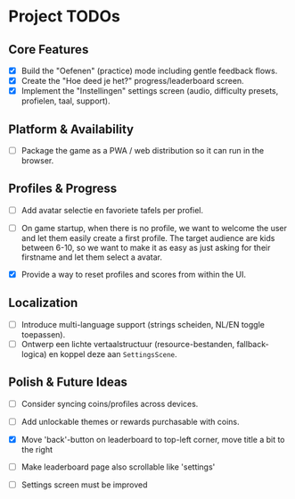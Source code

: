 # Project TODOs

## Core Features
- [x] Build the "Oefenen" (practice) mode including gentle feedback flows.
- [x] Create the "Hoe deed je het?" progress/leaderboard screen.
- [x] Implement the "Instellingen" settings screen (audio, difficulty presets, profielen, taal, support).

## Platform & Availability
- [ ] Package the game as a PWA / web distribution so it can run in the browser.

## Profiles & Progress
- [ ] Add avatar selectie en favoriete tafels per profiel.
- [ ] On game startup, when there is no profile, we want to welcome the user and let them easily create a first profile. The target audience are kids between 6-10, so we want to make it as easy as just asking for their firstname and let them select a avatar.
- [x] Provide a way to reset profiles and scores from within the UI.


## Localization
- [ ] Introduce multi-language support (strings scheiden, NL/EN toggle toepassen).
- [ ] Ontwerp een lichte vertaalstructuur (resource-bestanden, fallback-logica) en koppel deze aan `SettingsScene`.

## Polish & Future Ideas
- [ ] Consider syncing coins/profiles across devices.
- [ ] Add unlockable themes or rewards purchasable with coins.
- [x] Move 'back'-button on leaderboard to top-left corner, move title a bit to the right
- [ ] Make leaderboard page also scrollable like 'settings'
- [ ] Settings screen must be improved

